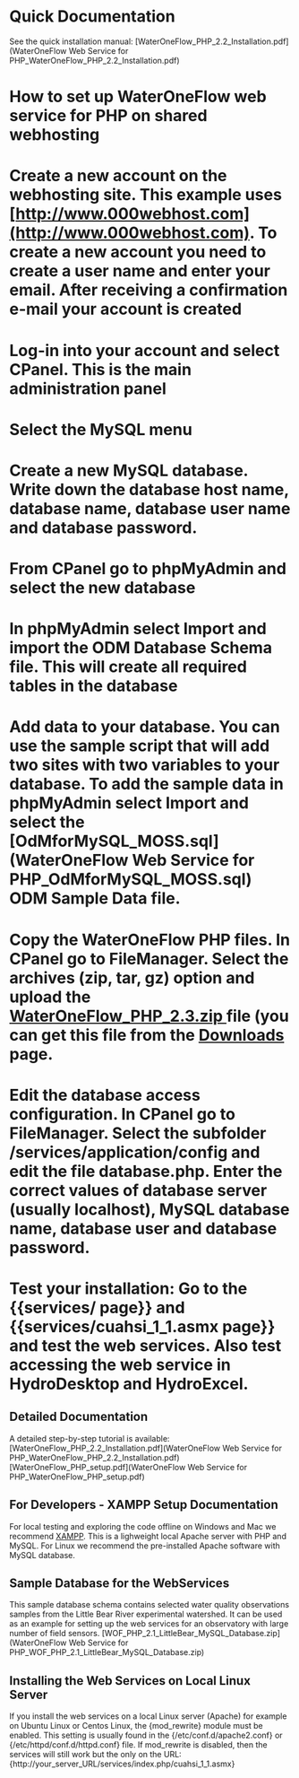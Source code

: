 # Quick Documentation
See the quick installation manual: [WaterOneFlow_PHP_2.2_Installation.pdf](WaterOneFlow Web Service for PHP_WaterOneFlow_PHP_2.2_Installation.pdf)

# How to set up WaterOneFlow web service for PHP on shared webhosting
# Create a new account on the webhosting site. This example uses [http://www.000webhost.com](http://www.000webhost.com). To create a new account you need to create a user name and enter your email. After receiving a confirmation e-mail your account is created
# Log-in into your account and select CPanel. This is the main administration panel
# Select the MySQL menu
# Create a new MySQL database. Write down the database host name, database name, database user name and database password.
# From CPanel go to phpMyAdmin and select the new database
# In phpMyAdmin select Import and import the ODM Database Schema file. This will create all required tables in the database
# Add data to your database. You can use the sample script that will add two sites with two variables to your database. To add the sample data in phpMyAdmin select Import and select the [OdMforMySQL_MOSS.sql](WaterOneFlow Web Service for PHP_OdMforMySQL_MOSS.sql) ODM Sample Data file.
# Copy the WaterOneFlow PHP files. In CPanel go to FileManager. Select the archives (zip, tar, gz) option and upload the [ WaterOneFlow_PHP_2.3.zip ]( WaterOneFlow_PHP_2.3.zip ) file (you can get this file from the [Downloads](Downloads) page.
# Edit the database access configuration. In CPanel go to FileManager. Select the subfolder /services/application/config and edit the file database.php. Enter the correct values of database server (usually localhost), MySQL database name, database user and database password.
# Test your installation: Go to the {{services/ page}} and {{services/cuahsi_1_1.asmx page}} and test the web services. Also test accessing the web service in HydroDesktop and HydroExcel.

## Detailed Documentation
A detailed step-by-step tutorial is available:
[WaterOneFlow_PHP_2.2_Installation.pdf](WaterOneFlow Web Service for PHP_WaterOneFlow_PHP_2.2_Installation.pdf)
[WaterOneFlow_PHP_setup.pdf](WaterOneFlow Web Service for PHP_WaterOneFlow_PHP_setup.pdf)

## For Developers - XAMPP Setup Documentation

For local testing and exploring the code offline on Windows and Mac we recommend [XAMPP](http://www.apachefriends.org/en/xampp.html). This is a lighweight local Apache server with PHP and MySQL. For Linux we recommend the pre-installed Apache software with MySQL database.

## Sample Database for the WebServices
This sample database schema contains selected water quality observations samples from the Little Bear River experimental watershed. It can be used as an example for setting up the web services for an observatory with large number of field sensors.
[WOF_PHP_2.1_LittleBear_MySQL_Database.zip](WaterOneFlow Web Service for PHP_WOF_PHP_2.1_LittleBear_MySQL_Database.zip)

## Installing the Web Services on Local Linux Server
If you install the web services on a local Linux server (Apache) for example on Ubuntu Linux or Centos Linux, the {mod_rewrite} module must be enabled. This setting is usually found in the {/etc/conf.d/apache2.conf} or {/etc/httpd/conf.d/httpd.conf} file. If mod_rewrite is disabled, then the services will still work but the only on the URL: {http://your_server_URL/services/index.php/cuahsi_1_1.asmx}
